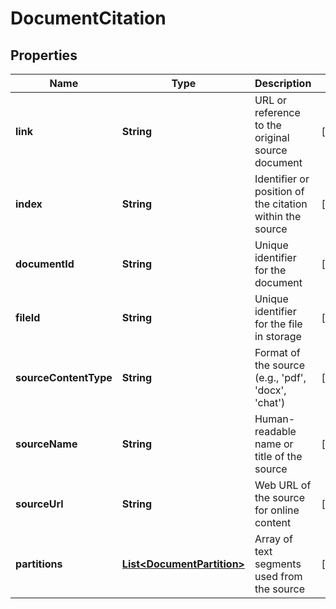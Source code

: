 

# DocumentCitation


## Properties

| Name | Type | Description | Notes |
|------------ | ------------- | ------------- | -------------|
|**link** | **String** | URL or reference to the original source document |  [optional] |
|**index** | **String** | Identifier or position of the citation within the source |  [optional] |
|**documentId** | **String** | Unique identifier for the document |  [optional] |
|**fileId** | **String** | Unique identifier for the file in storage |  [optional] |
|**sourceContentType** | **String** | Format of the source (e.g., &#39;pdf&#39;, &#39;docx&#39;, &#39;chat&#39;) |  [optional] |
|**sourceName** | **String** | Human-readable name or title of the source |  [optional] |
|**sourceUrl** | **String** | Web URL of the source for online content |  [optional] |
|**partitions** | [**List&lt;DocumentPartition&gt;**](DocumentPartition.md) | Array of text segments used from the source |  [optional] |



